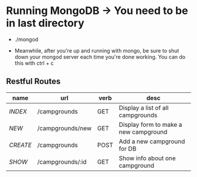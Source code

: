 # Running MongoDB -> You need to be in last directory
* ./mongod

* Meanwhile, after you're up and running with mongo, be sure to shut down your mongod server each time you're done working. You can do this with ctrl + c

## Restful Routes
name | url | verb | desc
---  | --- | ---  | ---
*INDEX* | /campgrounds | GET | Display a list of all campgrounds
*NEW* | /campgrounds/new | GET | Display form to make a new campground
*CREATE* | /campgrounds  | POST | Add a new campground for DB
*SHOW*  | /campgrounds/:id | GET | Show info about one campground